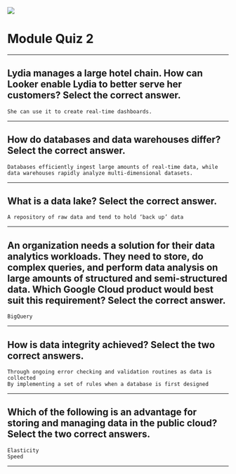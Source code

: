 [![](https://api.pointscounter.me/servers/img/subscribe)](https://www.youtube.com/@CloudHustlers)
# Module Quiz 2
____
## Lydia manages a large hotel chain. How can Looker enable Lydia to better serve her customers? Select the correct answer.
```She can use it to create real-time dashboards.```
____
## How do databases and data warehouses differ? Select the correct answer.
```Databases efficiently ingest large amounts of real-time data, while data warehouses rapidly analyze multi-dimensional datasets.```
____
## What is a data lake? Select the correct answer.
```A repository of raw data and tend to hold ‘back up’ data```
_____
## An organization needs a solution for their data analytics workloads. They need to store, do complex queries, and perform data analysis on large amounts of structured and semi-structured data. Which Google Cloud product would best suit this requirement? Select the correct answer.
```BigQuery```
_____
## How is data integrity achieved? Select the two correct answers.
```Through ongoing error checking and validation routines as data is collected```<br>
```By implementing a set of rules when a database is first designed```
____
## Which of the following is an advantage for storing and managing data in the public cloud? Select the two correct answers.
```Elasticity```<br>
```Speed```
_____
